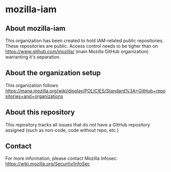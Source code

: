 # mozilla-iam

## About mozilla-iam
This organization has been created to hold IAM-related public repositories. These repositories are public.
Access control needs to be tigher than on https://www.github.com/mozilla/ (main Mozilla GitHub organization) warranting it's separation.

## About the organization setup
This organization follows https://mana.mozilla.org/wiki/display/POLICIES/Standard%3A+GitHub+repositories+and+organizations

## About this repository
This repository tracks all issues that do not have a GitHub repository assigned (such as non-code, code without repo, etc.)

## Contact
For more information, please contact Mozilla Infosec: https://wiki.mozilla.org/Security/InfoSec
